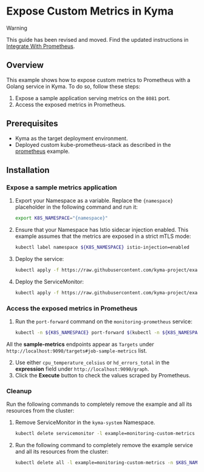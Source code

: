# Expose Custom Metrics in Kyma

> [!WARNING]
> This guide has been revised and moved. Find the updated instructions in [Integrate With Prometheus](https://kyma-project.io/#/telemetry-manager/user/integration/prometheus/README).


## Overview

This example shows how to expose custom metrics to Prometheus with a Golang service in Kyma. To do so, follow these steps:

1. Expose a sample application serving metrics on the `8081` port.
2. Access the exposed metrics in Prometheus.

## Prerequisites

- Kyma as the target deployment environment.
- Deployed custom kube-prometheus-stack as described in the [prometheus](../) example.

## Installation

### Expose a sample metrics application

1. Export your Namespace as a variable. Replace the `{namespace}` placeholder in the following command and run it:

    ```bash
    export K8S_NAMESPACE="{namespace}"
    ```

2. Ensure that your Namespace has Istio sidecar injection enabled. This example assumes that the metrics are exposed in a strict mTLS mode:

   ```bash
   kubectl label namespace ${K8S_NAMESPACE} istio-injection=enabled
   ```

3. Deploy the service:

    ```bash
    kubectl apply -f https://raw.githubusercontent.com/kyma-project/examples/main/prometheus/monitoring-custom-metrics/deployment/deployment.yaml -n $K8S_NAMESPACE
    ```

4. Deploy the ServiceMonitor:

    ```bash
    kubectl apply -f https://raw.githubusercontent.com/kyma-project/examples/main/prometheus/monitoring-custom-metrics/deployment/service-monitor.yaml
    ```

### Access the exposed metrics in Prometheus

1. Run the `port-forward` command on the `monitoring-prometheus` service:

    ```bash
    kubectl -n ${K8S_NAMESPACE} port-forward $(kubectl -n ${K8S_NAMESPACE} get service -l app=kube-prometheus-stack-prometheus -oname) 9090
    ```

All the **sample-metrics** endpoints appear as `Targets` under `http://localhost:9090/targets#job-sample-metrics` list.

2. Use either `cpu_temperature_celsius` or `hd_errors_total` in the **expression** field under `http://localhost:9090/graph`.
3. Click the **Execute** button to check the values scraped by Prometheus.

### Cleanup

Run the following commands to completely remove the example and all its resources from the cluster:

1. Remove ServiceMonitor in the `kyma-system` Namespace.

    ```bash
    kubectl delete servicemonitor -l example=monitoring-custom-metrics -n kyma-system
    ```

2. Run the following command to completely remove the example service and all its resources from the cluster:

    ```bash
    kubectl delete all -l example=monitoring-custom-metrics -n $K8S_NAMESPACE
    ```
